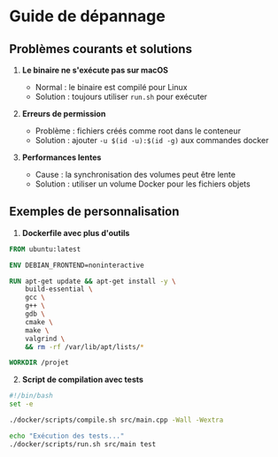 # Guide de dépannage

## Problèmes courants et solutions

1. **Le binaire ne s'exécute pas sur macOS**
   - Normal : le binaire est compilé pour Linux
   - Solution : toujours utiliser `run.sh` pour exécuter

2. **Erreurs de permission**
   - Problème : fichiers créés comme root dans le conteneur
   - Solution : ajouter `-u $(id -u):$(id -g)` aux commandes docker

3. **Performances lentes**
   - Cause : la synchronisation des volumes peut être lente
   - Solution : utiliser un volume Docker pour les fichiers objets

## Exemples de personnalisation

1. **Dockerfile avec plus d'outils**
```dockerfile
FROM ubuntu:latest

ENV DEBIAN_FRONTEND=noninteractive

RUN apt-get update && apt-get install -y \
    build-essential \
    gcc \
    g++ \
    gdb \
    cmake \
    make \
    valgrind \
    && rm -rf /var/lib/apt/lists/*

WORKDIR /projet
```

2. **Script de compilation avec tests**
```bash
#!/bin/bash
set -e

./docker/scripts/compile.sh src/main.cpp -Wall -Wextra

echo "Exécution des tests..."
./docker/scripts/run.sh src/main test
```

